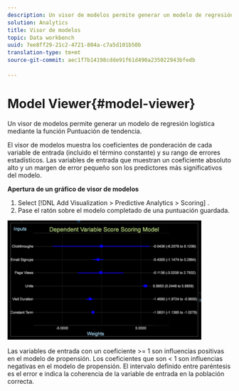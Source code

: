 ```yaml
---
description: Un visor de modelos permite generar un modelo de regresión logística mediante la función Puntuación de tendencia.
solution: Analytics
title: Visor de modelos
topic: Data workbench
uuid: 7ee8ff29-21c2-4721-804a-c7a5d101b50b
translation-type: tm+mt
source-git-commit: aec1f7b14198cdde91f61d490a235022943bfedb

---
```



# Model Viewer{#model-viewer}

Un visor de modelos permite generar un modelo de regresión logística mediante la función Puntuación de tendencia.

El visor de modelos muestra los coeficientes de ponderación de cada variable de entrada (incluido el término constante) y su rango de errores estadísticos. Las variables de entrada que muestran un coeficiente absoluto alto y un margen de error pequeño son los predictores más significativos del modelo.

**Apertura de un gráfico de visor de modelos**

1. Select [!DNL Add Visualization > Predictive Analytics > Scoring] .
1. Pase el ratón sobre el modelo completado de una puntuación guardada.

![](assets/propensity_model_viewer.png)

Las variables de entrada con un coeficiente >= 1 son influencias positivas en el modelo de propensión. Los coeficientes que son &lt; 1 son influencias negativas en el modelo de propensión. El intervalo definido entre paréntesis es el error e indica la coherencia de la variable de entrada en la población correcta.
